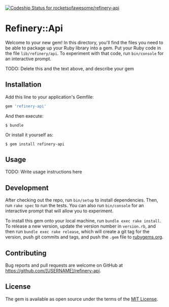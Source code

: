 [ ![Codeship Status for rocketsofawesome/refinery-api](https://codeship.com/projects/49f0af80-c09a-0133-681a-7ec3d9f82d5d/status?branch=master)](https://codeship.com/projects/137289)

# Refinery::Api

Welcome to your new gem! In this directory, you'll find the files you need to be able to package up your Ruby library into a gem. Put your Ruby code in the file `lib/refinery/api`. To experiment with that code, run `bin/console` for an interactive prompt.

TODO: Delete this and the text above, and describe your gem

## Installation

Add this line to your application's Gemfile:

```ruby
gem 'refinery-api'
```

And then execute:

    $ bundle

Or install it yourself as:

    $ gem install refinery-api

## Usage

TODO: Write usage instructions here

## Development

After checking out the repo, run `bin/setup` to install dependencies. Then, run `rake spec` to run the tests. You can also run `bin/console` for an interactive prompt that will allow you to experiment.

To install this gem onto your local machine, run `bundle exec rake install`. To release a new version, update the version number in `version.rb`, and then run `bundle exec rake release`, which will create a git tag for the version, push git commits and tags, and push the `.gem` file to [rubygems.org](https://rubygems.org).

## Contributing

Bug reports and pull requests are welcome on GitHub at https://github.com/[USERNAME]/refinery-api.


## License

The gem is available as open source under the terms of the [MIT License](http://opensource.org/licenses/MIT).

